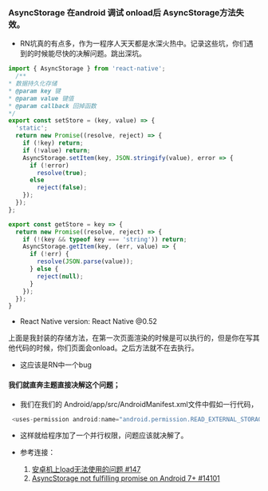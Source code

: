 ### AsyncStorage 在android 调试 onload后 AsyncStorage方法失效。

  - RN坑真的有点多，作为一程序人天天都是水深火热中。记录这些坑，你们遇到的时候能尽快的决解问题。跳出深坑。

  ```js
  import { AsyncStorage } from 'react-native';
    /**
 * 数据持久化存储
 * @param key 键 
 * @param value 键值 
 * @param callback 回掉函数 
  */
  export const setStore = (key, value) => {
    'static';
    return new Promise((resolve, reject) => { 
      if (!key) return;
      if (!value) return;
      AsyncStorage.setItem(key, JSON.stringify(value), error => {
        if (!error)
          resolve(true);
        else
          reject(false);
      });
    });
  };

  export const getStore = key => {
    return new Promise((resolve, reject) => {
      if (!(key && typeof key === 'string')) return;
      AsyncStorage.getItem(key, (err, value) => {
        if (!err) {
          resolve(JSON.parse(value));
        } else {
          reject(null);
        }
      });
    });
  }
  ```
  - React Native version: React Native @0.52

  上面是我封装的存储方法，在第一次页面渲染的时候是可以执行的，但是你在写其他代码的时候，你们页面会onload。之后方法就不在去执行。

  - 这应该是RN中一个bug

  #### 我们就直奔主题直接决解这个问题；

  - 我们在我们的 Android/app/src/AndroidManifest.xml文件中假如一行代码，
  ```js
   <uses-permission android:name="android.permission.READ_EXTERNAL_STORAGE"/>
  ```
  - 这样就给程序加了一个并行权限，问题应该就决解了。

  - 参考连接： 
    1. [安卓机上load无法使用的问题 #147](https://github.com/sunnylqm/react-native-storage/issues/147)
    2. [AsyncStorage not fulfilling promise on Android 7+ #14101](https://github.com/facebook/react-native/issues/14101#issuecomment-345563563)